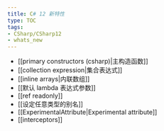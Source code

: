 ```yaml
---
title: C# 12 新特性
type: TOC
tags:
- CSharp/CSharp12
- whats_new
---
```


- [[primary constructors  (csharp)|主构造函数]]
- [[collection expression|集合表达式]]
- [[inline arrays|内联数组]]
- [[默认 lambda 表达式参数]]
- [[ref readonly]]
- [[设定任意类型的别名]]
- [[ExperimentalAttribute|Experimental attribute]]
- [[interceptors]]